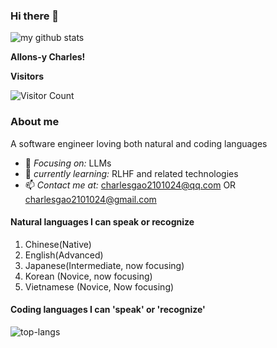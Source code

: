 ### Hi there 👋


<img alt='my github stats' src='https://github-readme-stats.vercel.app/api?username=schweitzergao&show_icons=true&theme=radical&count_private=true'>

**Allons-y Charles!**

**Visitors**

 ![Visitor Count](https://profile-counter.glitch.me/SchweitzerGAO/count.svg) 
### About me
A software engineer loving both natural and coding languages
<!-- - 🏢 *Organization*: [School of Software Engineering, Tongji University, China](https://sse.tongji.edu.cn) -->
- 🎯 *Focusing on:* LLMs
- 🔭 *currently learning:* RLHF and related technologies
- 📫 *Contact me at:* charlesgao2101024@qq.com OR charlesgao2101024@gmail.com
#### Natural languages I can speak or recognize
1. Chinese(Native)
2. English(Advanced)
3. Japanese(Intermediate, now focusing)
4. Korean (Novice, now focusing)
5. Vietnamese (Novice, Now focusing)
#### Coding languages I can 'speak' or 'recognize'
![top-langs](https://github-readme-stats.vercel.app/api/top-langs?username=schweitzergao&layout=compact&exclude_repo=HanLP,d2l-zh,schweitzergao.github.io,MIT-6.828-2018-Labs)


